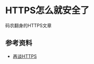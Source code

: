 # HTTPS怎么就安全了





码农翻身的HTTPS文章





## 参考资料

- [再谈HTTPS](https://mp.weixin.qq.com/s?__biz=MjM5MTA1MjAxMQ==&mid=2651234217&idx=1&sn=0c97f58d3dc8b21caabcd1c51e81e1b2&chksm=bd49462d8a3ecf3bc5600761b271e3975bd57b503577f4a848c4e7e8c9d34e6dd11279b0a7ea&mpshare=1&scene=1&srcid=&sharer_sharetime=1570834371848&sharer_shareid=778ad5bf3b27e0078eb105d7277263f6#rd)